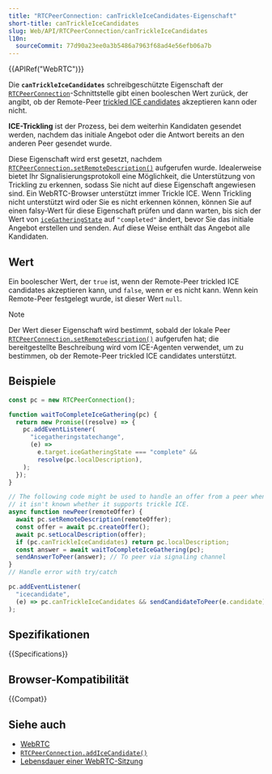 ```yaml
---
title: "RTCPeerConnection: canTrickleIceCandidates-Eigenschaft"
short-title: canTrickleIceCandidates
slug: Web/API/RTCPeerConnection/canTrickleIceCandidates
l10n:
  sourceCommit: 77d90a23ee0a3b5486a7963f68ad4e56efb06a7b
---
```


{{APIRef("WebRTC")}}

Die **`canTrickleIceCandidates`** schreibgeschützte Eigenschaft der [`RTCPeerConnection`](/de/docs/Web/API/RTCPeerConnection)-Schnittstelle gibt einen booleschen Wert zurück, der angibt, ob der Remote-Peer [trickled ICE candidates](https://datatracker.ietf.org/doc/html/draft-ietf-mmusic-trickle-ice) akzeptieren kann oder nicht.

**ICE-Trickling** ist der Prozess, bei dem weiterhin Kandidaten gesendet werden, nachdem das initiale Angebot oder die Antwort bereits an den anderen Peer gesendet wurde.

Diese Eigenschaft wird erst gesetzt, nachdem [`RTCPeerConnection.setRemoteDescription()`](/de/docs/Web/API/RTCPeerConnection/setRemoteDescription) aufgerufen wurde. Idealerweise bietet Ihr Signalisierungsprotokoll eine Möglichkeit, die Unterstützung von Trickling zu erkennen, sodass Sie nicht auf diese Eigenschaft angewiesen sind. Ein WebRTC-Browser unterstützt immer Trickle ICE. Wenn Trickling nicht unterstützt wird oder Sie es nicht erkennen können, können Sie auf einen falsy-Wert für diese Eigenschaft prüfen und dann warten, bis sich der Wert von [`iceGatheringState`](/de/docs/Web/API/RTCPeerConnection/iceGatheringState) auf `"completed"` ändert, bevor Sie das initiale Angebot erstellen und senden. Auf diese Weise enthält das Angebot alle Kandidaten.

## Wert

Ein boolescher Wert, der `true` ist, wenn der Remote-Peer trickled ICE candidates akzeptieren kann, und `false`, wenn er es nicht kann. Wenn kein Remote-Peer festgelegt wurde, ist dieser Wert `null`.

> [!NOTE]
> Der Wert dieser Eigenschaft wird bestimmt, sobald der lokale Peer [`RTCPeerConnection.setRemoteDescription()`](/de/docs/Web/API/RTCPeerConnection/setRemoteDescription) aufgerufen hat;
> die bereitgestellte Beschreibung wird vom ICE-Agenten verwendet, um zu bestimmen, ob der Remote-Peer trickled ICE candidates unterstützt.

## Beispiele

```js
const pc = new RTCPeerConnection();

function waitToCompleteIceGathering(pc) {
  return new Promise((resolve) => {
    pc.addEventListener(
      "icegatheringstatechange",
      (e) =>
        e.target.iceGatheringState === "complete" &&
        resolve(pc.localDescription),
    );
  });
}

// The following code might be used to handle an offer from a peer when
// it isn't known whether it supports trickle ICE.
async function newPeer(remoteOffer) {
  await pc.setRemoteDescription(remoteOffer);
  const offer = await pc.createOffer();
  await pc.setLocalDescription(offer);
  if (pc.canTrickleIceCandidates) return pc.localDescription;
  const answer = await waitToCompleteIceGathering(pc);
  sendAnswerToPeer(answer); // To peer via signaling channel
}
// Handle error with try/catch

pc.addEventListener(
  "icecandidate",
  (e) => pc.canTrickleIceCandidates && sendCandidateToPeer(e.candidate),
);
```

## Spezifikationen

{{Specifications}}

## Browser-Kompatibilität

{{Compat}}

## Siehe auch

- [WebRTC](/de/docs/Web/API/WebRTC_API)
- [`RTCPeerConnection.addIceCandidate()`](/de/docs/Web/API/RTCPeerConnection/addIceCandidate)
- [Lebensdauer einer WebRTC-Sitzung](/de/docs/Web/API/WebRTC_API/Session_lifetime)
